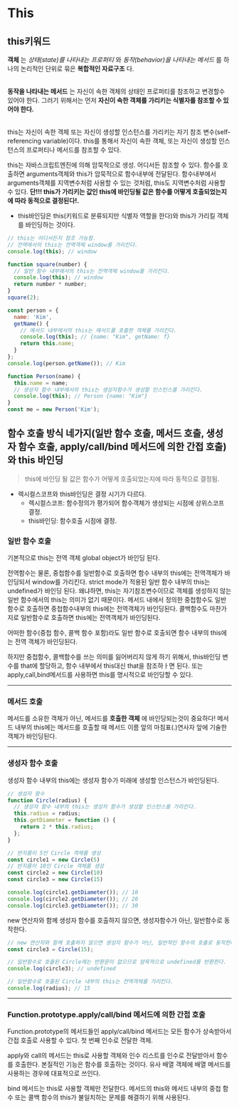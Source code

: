 # This
## this키워드
**객체** 는 *상태(state)를 나타내는 프로퍼티* 와 *동작(behavior)을 나타내는 메서드* 를 하나의 논리적인 단위로 묶은 **복합적인 자료구조** 다. <br/>
<br/>

**동작을 나타내는 메서드** 는 자신이 속한 객체의 상태인 프로퍼티를 참조하고 변경할수 있어야 한다. 그러기 위해서는 먼저 **자신이 속한 객체를 가리키는 식별자를 참조할 수 있어야 한다.**<br/>
<br/>

this는 자신이 속한 객체 또는 자신이 생성할 인스턴스를 가리키는 자기 참조 변수(self-referencing variable)이다. this를 통해서 자신이 속한 객체, 또는 자신이 생성할 인스턴스의 프로퍼티나 메서드를 참조할 수 있다.<br/>

this는 자바스크립트엔진에 의해 암묵적으로 생성. 어디서든 참조할 수 있다. 함수를 호출하면 arguments객체와 this가 암묵적으로 함수내부에 전달된다. 함수내부에서 arguments객체를 지역변수처럼 사용할 수 있는 것처럼, this도 지역변수처럼 사용할 수 있다. **단!!! this가 가리키는 값인 this에 바인딩될 값은 함수를 어떻게 호출되었는지에 따라 동적으로 결정된다!.**
  - this바인딩은 this(키워드로 분류되지만 식별자 역할을 한다)와 this가 가리킬 객체를 바인딩하는 것이다.

```javascript
// this는 어디서든지 참조 가능함.
// 전역에서의 this는 전역객체 window를 가리킨다.
console.log(this); // window

function square(number) {
  // 일반 함수 내부에서의 this는 전역객체 window를 가리킨다.
  console.log(this); // window
  return number * number;
}
square(2);

const person = {
  name: 'Kim',
  getName() {
    // 메서드 내부에서의 this는 메서드를 호출한 객체를 가리킨다.
    console.log(this); // {name: "Kim", getName: f}
    return this.name;
  }
};
console.log(person.getName()); // Kim

function Person(name) {
  this.name = name;
  // 생성자 함수 내부에서의 this는 생성자함수가 생성할 인스턴스를 가리킨다.
  console.log(this); // Person {name: "Kim"}
}
const me = new Person('Kim');
```

## 함수 호출 방식 네가지(일반 함수 호출, 메서드 호출, 생성자 함수 호출, apply/call/bind 메서드에 의한 간접 호출)와 this 바인딩

> this에 바인딩 될 값은 함수가 어떻게 호출되었는지에 따라 동적으로 결정됨.

- 렉시컬스코프와 this바인딩은 결정 시기가 다르다.
  - 렉시컬스코프: 함수정의가 평가되어 함수객체가 생성되는 시점에 상위스코프 결정.
  - this바인딩: 함수호출 시점에 결정.

### 일반 함수 호출

기본적으로 this는 전역 객체 global object가 바인딩 된다.

전역함수는 물론, 중첩함수를 일반함수로 호출하면 함수 내부의 this에는 전역객체가 바인딩되서 window를 가리킨다. 
strict mode가 적용된 일반 함수 내부의 this는 undefined가 바인딩 된다. 왜냐하면, this는 자기참조변수이므로 객체를 생성하지 않는 일반 함수에서의 this는 의미가 없기 때문이다.
메서드 내에서 정의한 중첩함수도 일반함수로 호출하면 중첩함수내부의 this에는 전역객체가 바인딩된다.
콜백함수도 마찬가지로 일반함수로 호출하면 this에는 전역객체가 바인딩된다.

어떠한 함수(중첩 함수, 콜백 함수 포함)라도 일반 함수로 호출되면 함수 내부의 this에는 전역 객체가 바인딩된다.

하지만 중첩함수, 콜백함수를 쓰는 의미를 잃어버리지 않게 하기 위해서, this바인딩 변수를 that에 할당하고, 함수 내부에서 this대신 that을 참조하ㅏ면 된다.
또는 apply,call,bind메서드를 사용하면 this를 명시적으로 바인딩할 수 있다.

---

### 메서드 호출
메서드를 소유한 객체가 아닌, 메서드를 **호출한 객체** 에 바인딩되는것이 중요하다!
메서드 내부의 this에는 메서드를 호출할 때 메서드 이름 앞의 마침표(.)연사자 앞에 기술한 객체가 바인딩된다.

---

### 생성자 함수 호출
생성자 함수 내부의 this에는 생성자 함수가 미래에 생성할 인스턴스가 바인딩된다.

```javascript
// 생성자 함수
function Circle(radius) {
  // 생성자 함수 내부의 this는 생성자 함수가 생성할 인스턴스를 가리킨다.
  this.radius = radius;
  this.getDiameter = function () {
    return 2 * this.radius;
  };
}

// 반지름이 5인 Circle 객체를 생성
const circle1 = new Circle(5)
// 반지름이 10인 Circle 객체를 생성
const circle2 = new Circle(10)
const circle3 = new Circle(15)

console.log(circle1.getDiameter()); // 10
console.log(circle2.getDiameter()); // 20
console.log(circle3.getDiameter()); // 30
```
new 연산자와 함께 생성자 함수를 호출하지 않으면, 생성자함수가 아닌, 일반함수로 동작한다.
```javascript
// new 연산자와 함께 호출하지 않으면 생성자 함수가 아닌, 일반적인 함수의 호출로 동작한다.
const circle3 = Circle(15);

// 일반함수로 호출된 Circle에는 반환문이 없으므로 암묵적으로 undefined를 반환한다.
console.log(circle3); // undefined

// 일반함수로 호출된 Circle 내부의 this는 전역객체를 가리킨다.
console.log(radius); // 15
```
---

### Function.prototype.apply/call/bind 메서드에 의한 간접 호출
Function.prototype의 메서드들인 apply/call/bind 메서드는 모든 함수가 상속받아서 간접 호출로 사용할 수 있다. 첫 번째 인수로 전달한 객체.

apply와 call의 메서드는 this로 사용할 객체와 인수 리스트를 인수로 전달받아서 함수를 호출한다. 본질적인 기능은 함수를 호출하는 것이다. 유사 배열 객체에 배열 메서드를 사용하는 경우에 대표적으로 쓰인다.

bind 메서드는 this로 사용할 객체만 전달한다. 메서드의 this와 메서드 내부의 중첩 함수 또는 콜백 함수의 this가 불일치하는 문제를 해결하기 위해 사용된다.












